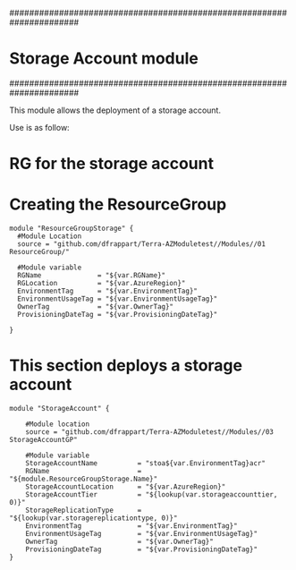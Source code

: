 ######################################################################
# Storage Account module
######################################################################

This module allows the deployment of a storage account.


Use is as follow:


# RG for the storage account


# Creating the ResourceGroup
```hcl
module "ResourceGroupStorage" {
  #Module Location
  source = "github.com/dfrappart/Terra-AZModuletest//Modules//01 ResourceGroup/"

  #Module variable
  RGName              = "${var.RGName}"
  RGLocation          = "${var.AzureRegion}"
  EnvironmentTag      = "${var.EnvironmentTag}"
  EnvironmentUsageTag = "${var.EnvironmentUsageTag}"
  OwnerTag            = "${var.OwnerTag}"
  ProvisioningDateTag = "${var.ProvisioningDateTag}"

}
```

# This section deploys a storage account



```hcl
module "StorageAccount" {

    #Module location
    source = "github.com/dfrappart/Terra-AZModuletest//Modules//03 StorageAccountGP"

    #Module variable
    StorageAccountName          = "stoa${var.EnvironmentTag}acr"
    RGName                      = "${module.ResourceGroupStorage.Name}"
    StorageAccountLocation      = "${var.AzureRegion}"
    StorageAccountTier          = "${lookup(var.storageaccounttier, 0)}"
    StorageReplicationType      = "${lookup(var.storagereplicationtype, 0)}"
    EnvironmentTag              = "${var.EnvironmentTag}"
    EnvironmentUsageTag         = "${var.EnvironmentUsageTag}"
    OwnerTag                    = "${var.OwnerTag}"
    ProvisioningDateTag         = "${var.ProvisioningDateTag}"
}

```